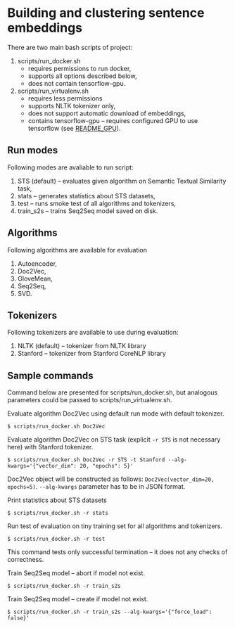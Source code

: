 # Building and clustering sentence embeddings

There are two main bash scripts of project:
1. scripts/run_docker.sh 
   * requires permissions to run docker,
   * supports all options described below,
   * does not contain tensorflow-gpu.
2. scripts/run_virtualenv.sh
   * requires less permissions
   * supports NLTK tokenizer only,
   * does not support automatic download of embeddings,
   * contains tensorflow-gpu &ndash; requires configured GPU to use tensorflow
   (see [README_GPU](./doc/README_GPU.md)).

## Run modes

Following modes are avaliable to run script:
1. STS (default) &ndash; evaluates given algorithm on Semantic Textual Similarity task,
2. stats &ndash; generates statistics about STS datasets,
3. test &ndash; runs smoke test of all algorithms and tokenizers,
4. train_s2s &ndash; trains Seq2Seq model saved on disk.

## Algorithms

Following algorithms are available for evaluation
1. Autoencoder,
2. Doc2Vec,
3. GloveMean,
4. Seq2Seq,
5. SVD.

## Tokenizers

Following tokenizers are available to use during evaluation:
1. NLTK (default) &ndash; tokenizer from NLTK library
2. Stanford &ndash; tokenizer from Stanford CoreNLP library

## Sample commands
Command below are presented for scripts/run_docker.sh, but analogous parameters could be passed to
scripts/run_virtualenv.sh.

Evaluate algorithm Doc2Vec using default run mode with default tokenizer.
```
$ scripts/run_docker.sh Doc2Vec
```

Evaluate algorithm Doc2Vec on STS task (explicit ```-r STS``` is not necessary here) with Stanford tokenizer.
```
$ scripts/run_docker.sh Doc2Vec -r STS -t Stanford --alg-kwargs='{"vector_dim": 20, "epochs": 5}'
```
Doc2Vec object will be constructed as follows: ```Doc2Vec(vector_dim=20, epochs=5)```.
```--alg-kwargs``` parameter has to be in JSON format.

Print statistics about STS datasets
```
$ scripts/run_docker.sh -r stats
```

Run test of evaluation on tiny training set for all algorithms and tokenizers.
```
$ scripts/run_docker.sh -r test
```
This command tests only successful termination &ndash; it does not any checks of correctness.

Train Seq2Seq model &ndash; abort if model not exist.
```
$ scripts/run_docker.sh -r train_s2s
```
Train Seq2Seq model &ndash; create if model not exist.
```
$ scripts/run_docker.sh -r train_s2s --alg-kwargs='{"force_load": false}'
```
